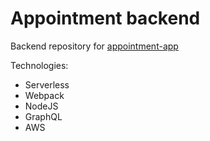 # Appointment backend

Backend repository for [appointment-app](https://github.com/jasonlimantoro/appointment-app)

Technologies:

- Serverless
- Webpack
- NodeJS
- GraphQL
- AWS
